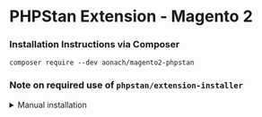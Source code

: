 PHPStan Extension - Magento 2
===================

### Installation Instructions via Composer

    composer require --dev aonach/magento2-phpstan
 
 
### Note on required use of `phpstan/extension-installer`
<details>
  <summary>Manual installation</summary>

If the use of `phpstan/extension-installer` is not working for you undo the installation by adding
```
    "replace": {
        "phpstan/extension-installer": "*"
    },
```
to your project's composer.json file. Then manually include extension.neon in your project's PHPStan config:

```
includes:
    - vendor/aonach/magento2-phpstan/extension.neon
```

Or as an alternative approach you can check out https://github.com/bitExpert/phpstan-magento

</details>
